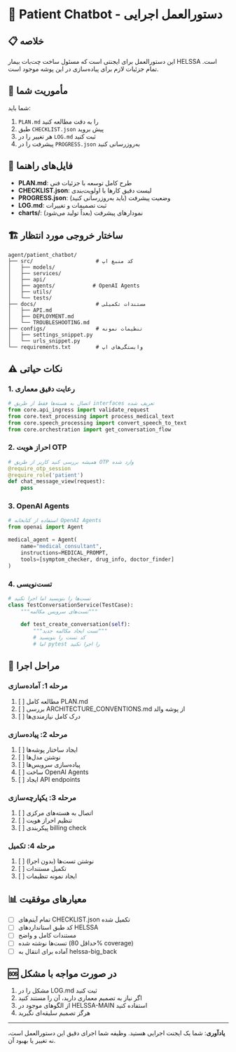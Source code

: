 # 🤖 Patient Chatbot - دستورالعمل اجرایی

## 📋 خلاصه

این دستورالعمل برای ایجنتی است که مسئول ساخت چت‌بات بیمار HELSSA است. تمام جزئیات لازم برای پیاده‌سازی در این پوشه موجود است.

## 🎯 مأموریت شما

شما باید:
1. `PLAN.md` را به دقت مطالعه کنید
2. طبق `CHECKLIST.json` پیش بروید
3. هر تغییر را در `LOG.md` ثبت کنید
4. پیشرفت را در `PROGRESS.json` به‌روزرسانی کنید

## 📁 فایل‌های راهنما

- **PLAN.md**: طرح کامل توسعه با جزئیات فنی
- **CHECKLIST.json**: لیست دقیق کارها با اولویت‌بندی
- **PROGRESS.json**: وضعیت پیشرفت (باید به‌روزرسانی کنید)
- **LOG.md**: ثبت تصمیمات و تغییرات
- **charts/**: نمودارهای پیشرفت (بعداً تولید می‌شود)

## 🏗️ ساختار خروجی مورد انتظار

```
agent/patient_chatbot/
├── src/                    # کد منبع اپ
│   ├── models/
│   ├── services/
│   ├── api/
│   ├── agents/            # OpenAI Agents
│   ├── utils/
│   └── tests/
├── docs/                   # مستندات تکمیلی
│   ├── API.md
│   ├── DEPLOYMENT.md
│   └── TROUBLESHOOTING.md
├── configs/                # تنظیمات نمونه
│   ├── settings_snippet.py
│   └── urls_snippet.py
└── requirements.txt        # وابستگی‌های اپ
```

## ⚠️ نکات حیاتی

### 1. رعایت دقیق معماری

```python
# اتصال به هسته‌ها فقط از طریق interfaces تعریف شده
from core.api_ingress import validate_request
from core.text_processing import process_medical_text
from core.speech_processing import convert_speech_to_text
from core.orchestration import get_conversation_flow
```

### 2. احراز هویت OTP

```python
# همیشه بررسی کنید کاربر از طریق OTP وارد شده
@require_otp_session
@require_role('patient')
def chat_message_view(request):
    pass
```

### 3. OpenAI Agents

```python
# استفاده از کتابخانه OpenAI Agents
from openai import Agent

medical_agent = Agent(
    name="medical_consultant",
    instructions=MEDICAL_PROMPT,
    tools=[symptom_checker, drug_info, doctor_finder]
)
```

### 4. تست‌نویسی

```python
# تست‌ها را بنویسید اما اجرا نکنید
class TestConversationService(TestCase):
    """تست‌های سرویس مکالمه"""
    
    def test_create_conversation(self):
        """تست ایجاد مکالمه جدید"""
        # کد تست را بنویسید
        # اما pytest را اجرا نکنید
```

## 🚀 مراحل اجرا

### مرحله 1: آماده‌سازی
1. [ ] مطالعه کامل PLAN.md
2. [ ] بررسی ARCHITECTURE_CONVENTIONS.md از پوشه والد
3. [ ] درک کامل نیازمندی‌ها

### مرحله 2: پیاده‌سازی
1. [ ] ایجاد ساختار پوشه‌ها
2. [ ] نوشتن مدل‌ها
3. [ ] پیاده‌سازی سرویس‌ها
4. [ ] ساخت OpenAI Agents
5. [ ] ایجاد API endpoints

### مرحله 3: یکپارچه‌سازی
1. [ ] اتصال به هسته‌های مرکزی
2. [ ] تنظیم احراز هویت
3. [ ] پیکربندی billing check

### مرحله 4: تکمیل
1. [ ] نوشتن تست‌ها (بدون اجرا)
2. [ ] تکمیل مستندات
3. [ ] ایجاد نمونه تنظیمات

## 📊 معیارهای موفقیت

- [ ] تمام آیتم‌های CHECKLIST.json تکمیل شده
- [ ] کد طبق استانداردهای HELSSA
- [ ] مستندات کامل و واضح
- [ ] تست‌ها نوشته شده (حداقل 80% coverage)
- [ ] آماده برای انتقال به helssa-big_back

## 🆘 در صورت مواجه با مشکل

1. مشکل را در LOG.md ثبت کنید
2. اگر نیاز به تصمیم معماری دارید، آن را مستند کنید
3. از الگوهای موجود در HELSSA-MAIN استفاده کنید
4. هرگز تصمیم سلیقه‌ای نگیرید

---

**یادآوری**: شما یک ایجنت اجرایی هستید. وظیفه شما اجرای دقیق این دستورالعمل است، نه تغییر یا بهبود آن.